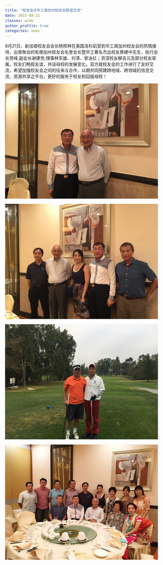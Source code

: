 ```yaml
---
title: "校友会与华工南加州校友会联谊交流"
date: 2015-08-21
classes: wide
author_profile: true
categories: news
---
```


8月21日，新加坡校友会会长杨照林在美国洛杉矶受到华工南加州校友会的热情接待，出席聚会的有南加州校友会名誉会长暨华工著名杰出校友蔡建中先生，执行会长劳峰,副会长谢建党;理事林军雄、刘清、曾泳红；资深校友解吉元及部分校友家属。校友们畅叙友谊，共话母校的发展变化。双方就校友会的工作进行了友好交流，希望加强校友会之间的往来与合作，以期共同搭建跨地域、跨领域的信息交流、资源共享之平台，更好的服务于校友和回报母校！

![](/assets/images/20150821a.jpg)

![](/assets/images/20150821b.jpg)

![](/assets/images/20150821c.jpg)

![](/assets/images/20150821d.jpg)

